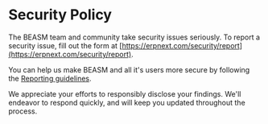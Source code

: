 # Security Policy

The BEASM team and community take security issues seriously. To report a security issue, fill out the form at [https://erpnext.com/security/report](https://erpnext.com/security/report).

You can help us make BEASM and all it's users more secure by following the [Reporting guidelines](https://erpnext.com/security).

We appreciate your efforts to responsibly disclose your findings. We'll endeavor to respond quickly, and will keep you updated throughout the process.